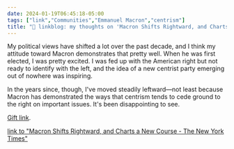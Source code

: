 ```yaml
---
date: 2024-01-19T06:45:18-05:00
tags: ["link","Communities","Emmanuel Macron","centrism"]
title: "🔗 linkblog: my thoughts on 'Macron Shifts Rightward, and Charts a New Course - The New York Times'"
---
```

My political views have shifted a lot over the past decade, and I think my attitude toward Macron demonstrates that pretty well. When he was first elected, I was pretty excited. I was fed up with the American right but not ready to identify with the left, and the idea of a new centrist party emerging out of nowhere was inspiring.

In the years since, though, I've moved steadily leftward—not least because Macron has demonstrated the ways that centrism tends to cede ground to the right on important issues. It's been disappointing to see.

[Gift link](https://www.nytimes.com/2024/01/19/world/europe/france-macron-speech.html?unlocked_article_code=1.O00.Z0OA.ODeH14iz2vID&smid=url-share).

[link to "Macron Shifts Rightward, and Charts a New Course - The New York Times"](https://www.nytimes.com/2024/01/19/world/europe/france-macron-speech.html)